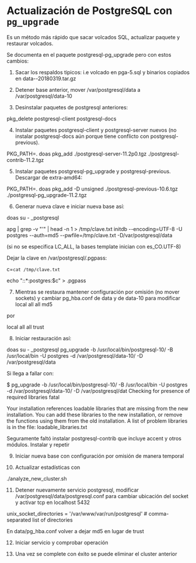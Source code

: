 # Actualización de PostgreSQL con `pg_upgrade`

Es un método más rápido que sacar volcados SQL, actualizar paquete y restaurar volcados.

Se documenta en el paquete postgresql-pg_upgrade pero con estos cambios:

1. Sacar los respaldos tipicos: i.e volcado en pga-5.sql y binarios copiados en data--20180319.tar.gz

2. Detener base anterior, mover /var/postgresql/data a /var/postgresql/data-10

3. Desinstalar paquetes de postgresql anteriores:

pkg_delete postgresql-client postgresql-docs

4. Instalar paquetes postgresql-client y postgresql-server nuevos (no instalar postgresql-docs aún porque tiene conflicto con postgresql-previous).

PKG_PATH=. doas pkg_add ./postgresql-server-11.2p0.tgz ./postgresql-contrib-11.2.tgz

5. Instalar paquetes postgresql-pg_upgrade y postgresql-previous.  Descargar de extra-amd64:

PKG_PATH=. doas pkg_add -D unsigned ./postgresql-previous-10.6.tgz ./postgresql-pg_upgrade-11.2.tgz

6. Generar nueva clave e iniciar nueva base así:

doas su - _postgresql

apg | grep -v "'" | head -n 1 > /tmp/clave.txt 
initdb --encoding=UTF-8 -U postgres --auth=md5 --pwfile=/tmp/clave.txt  -D/var/postgresql/data

(si no se especifica LC_ALL, la bases template  inician con es_CO.UTF-8)

Dejar la clave en /var/postgresql/.pgpass:

c=`cat /tmp/clave.txt`

echo "*:*:*:postgres:$c" > .pgpass

7. Mientras se restaura mantener configuración por omisión (no mover sockets) y cambiar pg_hba.conf de data y de data-10 para modificar
local all all md5

por

local all all trust


8. Iniciar restauración así:

doas su - _postgresql
pg_upgrade -b /usr/local/bin/postgresql-10/ -B /usr/local/bin -U postgres -d /var/postgresql/data-10/ -D /var/postgresql/data

Si llega a fallar con:

$ pg_upgrade -b /usr/local/bin/postgresql-10/ -B /usr/local/bin -U postgres -d /var/postgresql/data-10/ -D /var/postgresql/dat
Checking for presence of required libraries fatal

Your installation references loadable libraries that are missing from the
new installation. You can add these libraries to the new installation,
or remove the functions using them from the old installation. A list of
problem libraries is in the file:
loadable_libraries.txt

Seguramente faltó instalar postgresql-contrib que incluye accent y otros módulos.  Instalar y repetir

 

9. Iniciar nueva base con configuración por omisión de manera temporal

10. Actualizar estadísticas con 

 ./analyze_new_cluster.sh

11. Detener nuevamente servicio postgresql, modificar /var/postgresql/data/postgresql.conf para cambiar ubicación del socket y activar tcp en localhost 5432

 unix_socket_directories = '/var/www/var/run/postgresql' # comma-separated list of directories

En data/pg_hba.conf volver a dejar md5 en lugar de trust

12. Iniciar servicio y comprobar operación

13. Una vez se complete con éxito se puede eliminar el cluster anterior
